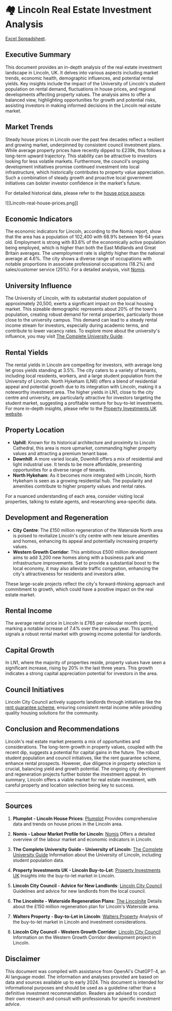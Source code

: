 # 🏘 Lincoln Real Estate Investment Analysis

[Excel Spreadsheet](https://1drv.ms/x/s!Ajgs65rSXcNwhYszhLcW2PzVJ3lzHg?e=Zf0FsA).

## Executive Summary

This document provides an in-depth analysis of the real estate investment landscape in Lincoln, UK. It delves into various aspects including market trends, economic health, demographic influences, and potential rental yields. Key insights include the impact of the University of Lincoln's student population on rental demand, fluctuations in house prices, and regional developments affecting property values. The analysis aims to offer a balanced view, highlighting opportunities for growth and potential risks, assisting investors in making informed decisions in the Lincoln real estate market.

## Market Trends

Steady house prices in Lincoln over the past few decades reflect a resilient and growing market, underpinned by consistent council investment plans. While average property prices have recently dipped to £239k, this follows a long-term upward trajectory. This stability can be attractive to investors looking for less volatile markets. Furthermore, the council's ongoing development initiatives promise continued investment into local infrastructure, which historically contributes to property value appreciation. Such a combination of steady growth and proactive local government initiatives can bolster investor confidence in the market's future. 

For detailed historical data, please refer to the [house price source](https://www.plumplot.co.uk/Lincoln-house-prices.html).

![[Lincoln-real-house-prices.png]]

## Economic Indicators

The economic indicators for Lincoln, according to the Nomis report, show that the area has a population of 102,400 with 68.9% between 16-64 years old. Employment is strong with 83.6% of the economically active population being employed, which is higher than both the East Midlands and Great Britain averages. The unemployment rate is slightly higher than the national average at 4.6%. The city shows a diverse range of occupations with notable proportions in associate professional occupations (18.2%) and sales/customer service (25%). For a detailed analysis, visit [Nomis](https://www.nomisweb.co.uk/reports/lmp/la/1946157150/report.aspx).

## University Influence

The University of Lincoln, with its substantial student population of approximately 20,500, exerts a significant impact on the local housing market. This sizeable demographic represents about 20% of the town's population, creating robust demand for rental properties, particularly those close to the university campus. This demand can lead to a steady rental income stream for investors, especially during academic terms, and contribute to lower vacancy rates. To explore more about the university's influence, you may visit [The Complete University Guide](https://www.thecompleteuniversityguide.co.uk/universities/university-of-lincoln).

## Rental Yields

The rental yields in Lincoln are compelling for investors, with average long let gross yields standing at 3.5%. The city caters to a variety of tenants, including local residents, workers, and a large student population from the University of Lincoln. North Hykeham (LN6) offers a blend of residential appeal and potential growth due to its integration with Lincoln, making it a noteworthy investment area. The higher yields in LN1, close to the city centre and university, are particularly attractive for investors targeting the student market, suggesting a profitable venture for buy-to-let investments. For more in-depth insights, please refer to the [Property Investments UK website](https://www.propertyinvestmentsuk.co.uk/lincoln-buy-to-let/).


## Property Location

- **Uphill**: Known for its historical architecture and proximity to Lincoln Cathedral, this area is more upmarket, commanding higher property values and attracting a premium tenant base.
- **Downhill**: A more varied locale, Downhill offers a mix of residential and light industrial use. It tends to be more affordable, presenting opportunities for a diverse range of tenants.
- **North Hykeham**: As it becomes more integrated with Lincoln, North Hykeham is seen as a growing residential hub. The popularity and amenities contribute to higher property values and rental rates. 

For a nuanced understanding of each area, consider visiting local properties, talking to estate agents, and researching area-specific data.

## Development and Regeneration

- **City Centre**: The £150 million regeneration of the Waterside North area is poised to revitalize Lincoln's city centre with new leisure amenities and homes, enhancing its appeal and potentially increasing property values.
- **Western Growth Corridor**: This ambitious £500 million development aims to add 3,200 new homes along with a business park and infrastructure improvements. Set to provide a substantial boost to the local economy, it may also alleviate traffic congestion, enhancing the city's attractiveness for residents and investors alike. 

These large-scale projects reflect the city's forward-thinking approach and commitment to growth, which could have a positive impact on the real estate market.

## Rental Income

The average rental price in Lincoln is £765 per calendar month (pcm), marking a notable increase of 7.4% over the previous year. This uptrend signals a robust rental market with growing income potential for landlords.

## Capital Growth

In LN1, where the majority of properties reside, property values have seen a significant increase, rising by 20% in the last three years. This growth indicates a strong capital appreciation potential for investors in the area.

## Council Initiatives

Lincoln City Council actively supports landlords through initiatives like the [rent guarantee scheme](https://www.lincoln.gov.uk/landlords/advice-new-landlords/3), ensuring consistent rental income while providing quality housing solutions for the community.

## Conclusion and Recommendations

Lincoln's real estate market presents a mix of opportunities and considerations. The long-term growth in property values, coupled with the recent dip, suggests a potential for capital gains in the future. The robust student population and council initiatives, like the rent guarantee scheme, enhance rental prospects. However, due diligence in property selection is crucial, balancing yield and growth potential. The ongoing city development and regeneration projects further bolster the investment appeal. In summary, Lincoln offers a viable market for real estate investment, with careful property and location selection being key to success.

___

## Sources

1. **Plumplot - Lincoln House Prices**: [Plumplot](https://www.plumplot.co.uk/Lincoln-house-prices.html)
   Provides comprehensive data and trends on house prices in the Lincoln area.

2. **Nomis - Labour Market Profile for Lincoln**: [Nomis](https://www.nomisweb.co.uk/reports/lmp/la/1946157150/report.aspx)
   Offers a detailed overview of the labour market and economic indicators in Lincoln.

3. **The Complete University Guide - University of Lincoln**: [The Complete University Guide](https://www.thecompleteuniversityguide.co.uk/universities/university-of-lincoln)
   Information about the University of Lincoln, including student population data.

4. **Property Investments UK - Lincoln Buy-to-Let**: [Property Investments UK](https://www.propertyinvestmentsuk.co.uk/lincoln-buy-to-let/)
   Insights into the buy-to-let market in Lincoln.

5. **Lincoln City Council - Advice for New Landlords**: [Lincoln City Council](https://www.lincoln.gov.uk/landlords/advice-new-landlords)
   Guidelines and advice for new landlords from the local council.

6. **The Lincolnite - Waterside Regeneration Plans**: [The Lincolnite](https://thelincolnite.co.uk/2020/12/150m-waterside-regeneration-plans-revealed/)
   Details about the £150 million regeneration plan for Lincoln's Waterside area.

7. **Walters Property - Buy-to-Let in Lincoln**: [Walters Property](https://www.walters-property.com/landlords/is-buy-to-let-in-lincoln-still-worth-the-risk/)
   Analysis of the buy-to-let market in Lincoln and investment considerations.

8. **Lincoln City Council - Western Growth Corridor**: [Lincoln City Council](https://www.lincoln.gov.uk/western-growth-corridor)
   Information on the Western Growth Corridor development project in Lincoln.

## Disclaimer

This document was compiled with assistance from OpenAI's ChatGPT-4, an AI language model. The information and analyses provided are based on data and sources available up to early 2024. This document is intended for informational purposes and should be used as a guideline rather than a definitive investment recommendation. Readers are advised to conduct their own research and consult with professionals for specific investment advice.
